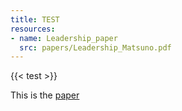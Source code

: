```yaml
---
title: TEST
resources:
- name: Leadership_paper
  src: papers/Leadership_Matsuno.pdf
---
```


{{< test >}}

This is the [paper](papers/Leadership_Matsuno.pdf)